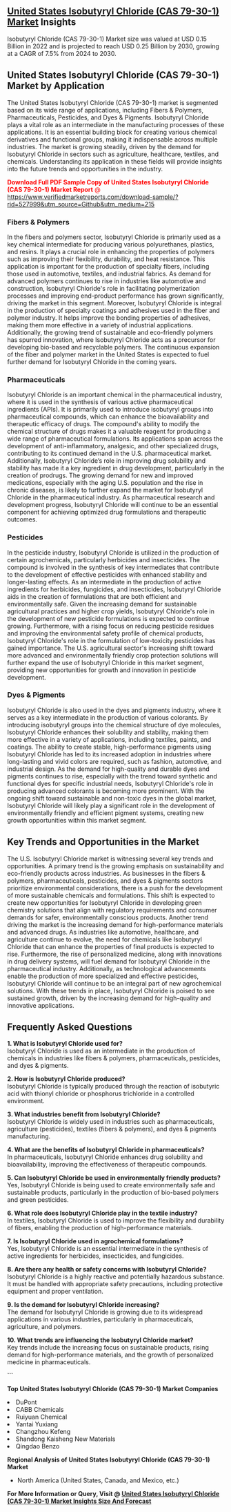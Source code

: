 <h2><a href="https://www.verifiedmarketreports.com/download-sample/?rid=527999&amp;utm_source=Github&amp;utm_medium=215" target="_blank">United States Isobutyryl Chloride (CAS 79-30-1) Market</a> Insights</h2><p>Isobutyryl Chloride (CAS 79-30-1) Market size was valued at USD 0.15 Billion in 2022 and is projected to reach USD 0.25 Billion by 2030, growing at a CAGR of 7.5% from 2024 to 2030.</p><p> <h2>United States Isobutyryl Chloride (CAS 79-30-1) Market by Application</h2> <p>The United States Isobutyryl Chloride (CAS 79-30-1) market is segmented based on its wide range of applications, including Fibers & Polymers, Pharmaceuticals, Pesticides, and Dyes & Pigments. Isobutyryl Chloride plays a vital role as an intermediate in the manufacturing processes of these applications. It is an essential building block for creating various chemical derivatives and functional groups, making it indispensable across multiple industries. The market is growing steadily, driven by the demand for Isobutyryl Chloride in sectors such as agriculture, healthcare, textiles, and chemicals. Understanding its application in these fields will provide insights into the future trends and opportunities in the industry. <p><span class=""><span style="color: #ff0000;"><strong>Download Full PDF Sample Copy of United States Isobutyryl Chloride (CAS 79-30-1) Market Report</strong> @ </span><a href="https://www.verifiedmarketreports.com/download-sample/?rid=527999&amp;utm_source=Github&amp;utm_medium=215" target="_blank">https://www.verifiedmarketreports.com/download-sample/?rid=527999&amp;utm_source=Github&amp;utm_medium=215</a></span></p></p> <h3>Fibers & Polymers</h3> <p>In the fibers and polymers sector, Isobutyryl Chloride is primarily used as a key chemical intermediate for producing various polyurethanes, plastics, and resins. It plays a crucial role in enhancing the properties of polymers such as improving their flexibility, durability, and heat resistance. This application is important for the production of specialty fibers, including those used in automotive, textiles, and industrial fabrics. As demand for advanced polymers continues to rise in industries like automotive and construction, Isobutyryl Chloride's role in facilitating polymerization processes and improving end-product performance has grown significantly, driving the market in this segment. Moreover, Isobutyryl Chloride is integral in the production of specialty coatings and adhesives used in the fiber and polymer industry. It helps improve the bonding properties of adhesives, making them more effective in a variety of industrial applications. Additionally, the growing trend of sustainable and eco-friendly polymers has spurred innovation, where Isobutyryl Chloride acts as a precursor for developing bio-based and recyclable polymers. The continuous expansion of the fiber and polymer market in the United States is expected to fuel further demand for Isobutyryl Chloride in the coming years.</p> <h3>Pharmaceuticals</h3> <p>Isobutyryl Chloride is an important chemical in the pharmaceutical industry, where it is used in the synthesis of various active pharmaceutical ingredients (APIs). It is primarily used to introduce isobutyryl groups into pharmaceutical compounds, which can enhance the bioavailability and therapeutic efficacy of drugs. The compound's ability to modify the chemical structure of drugs makes it a valuable reagent for producing a wide range of pharmaceutical formulations. Its applications span across the development of anti-inflammatory, analgesic, and other specialized drugs, contributing to its continued demand in the U.S. pharmaceutical market. Additionally, Isobutyryl Chloride’s role in improving drug solubility and stability has made it a key ingredient in drug development, particularly in the creation of prodrugs. The growing demand for new and improved medications, especially with the aging U.S. population and the rise in chronic diseases, is likely to further expand the market for Isobutyryl Chloride in the pharmaceutical industry. As pharmaceutical research and development progress, Isobutyryl Chloride will continue to be an essential component for achieving optimized drug formulations and therapeutic outcomes.</p> <h3>Pesticides</h3> <p>In the pesticide industry, Isobutyryl Chloride is utilized in the production of certain agrochemicals, particularly herbicides and insecticides. The compound is involved in the synthesis of key intermediates that contribute to the development of effective pesticides with enhanced stability and longer-lasting effects. As an intermediate in the production of active ingredients for herbicides, fungicides, and insecticides, Isobutyryl Chloride aids in the creation of formulations that are both efficient and environmentally safe. Given the increasing demand for sustainable agricultural practices and higher crop yields, Isobutyryl Chloride's role in the development of new pesticide formulations is expected to continue growing. Furthermore, with a rising focus on reducing pesticide residues and improving the environmental safety profile of chemical products, Isobutyryl Chloride's role in the formulation of low-toxicity pesticides has gained importance. The U.S. agricultural sector's increasing shift toward more advanced and environmentally friendly crop protection solutions will further expand the use of Isobutyryl Chloride in this market segment, providing new opportunities for growth and innovation in pesticide development.</p> <h3>Dyes & Pigments</h3> <p>Isobutyryl Chloride is also used in the dyes and pigments industry, where it serves as a key intermediate in the production of various colorants. By introducing isobutyryl groups into the chemical structure of dye molecules, Isobutyryl Chloride enhances their solubility and stability, making them more effective in a variety of applications, including textiles, paints, and coatings. The ability to create stable, high-performance pigments using Isobutyryl Chloride has led to its increased adoption in industries where long-lasting and vivid colors are required, such as fashion, automotive, and industrial design. As the demand for high-quality and durable dyes and pigments continues to rise, especially with the trend toward synthetic and functional dyes for specific industrial needs, Isobutyryl Chloride's role in producing advanced colorants is becoming more prominent. With the ongoing shift toward sustainable and non-toxic dyes in the global market, Isobutyryl Chloride will likely play a significant role in the development of environmentally friendly and efficient pigment systems, creating new growth opportunities within this market segment.</p> <h2>Key Trends and Opportunities in the Market</h2> <p>The U.S. Isobutyryl Chloride market is witnessing several key trends and opportunities. A primary trend is the growing emphasis on sustainability and eco-friendly products across industries. As businesses in the fibers & polymers, pharmaceuticals, pesticides, and dyes & pigments sectors prioritize environmental considerations, there is a push for the development of more sustainable chemicals and formulations. This shift is expected to create new opportunities for Isobutyryl Chloride in developing green chemistry solutions that align with regulatory requirements and consumer demands for safer, environmentally conscious products. Another trend driving the market is the increasing demand for high-performance materials and advanced drugs. As industries like automotive, healthcare, and agriculture continue to evolve, the need for chemicals like Isobutyryl Chloride that can enhance the properties of final products is expected to rise. Furthermore, the rise of personalized medicine, along with innovations in drug delivery systems, will fuel demand for Isobutyryl Chloride in the pharmaceutical industry. Additionally, as technological advancements enable the production of more specialized and effective pesticides, Isobutyryl Chloride will continue to be an integral part of new agrochemical solutions. With these trends in place, Isobutyryl Chloride is poised to see sustained growth, driven by the increasing demand for high-quality and innovative applications.</p> <h2>Frequently Asked Questions</h2> <p><b>1. What is Isobutyryl Chloride used for?</b><br>Isobutyryl Chloride is used as an intermediate in the production of chemicals in industries like fibers & polymers, pharmaceuticals, pesticides, and dyes & pigments.</p> <p><b>2. How is Isobutyryl Chloride produced?</b><br>Isobutyryl Chloride is typically produced through the reaction of isobutyric acid with thionyl chloride or phosphorus trichloride in a controlled environment.</p> <p><b>3. What industries benefit from Isobutyryl Chloride?</b><br>Isobutyryl Chloride is widely used in industries such as pharmaceuticals, agriculture (pesticides), textiles (fibers & polymers), and dyes & pigments manufacturing.</p> <p><b>4. What are the benefits of Isobutyryl Chloride in pharmaceuticals?</b><br>In pharmaceuticals, Isobutyryl Chloride enhances drug solubility and bioavailability, improving the effectiveness of therapeutic compounds.</p> <p><b>5. Can Isobutyryl Chloride be used in environmentally friendly products?</b><br>Yes, Isobutyryl Chloride is being used to create environmentally safe and sustainable products, particularly in the production of bio-based polymers and green pesticides.</p> <p><b>6. What role does Isobutyryl Chloride play in the textile industry?</b><br>In textiles, Isobutyryl Chloride is used to improve the flexibility and durability of fibers, enabling the production of high-performance materials.</p> <p><b>7. Is Isobutyryl Chloride used in agrochemical formulations?</b><br>Yes, Isobutyryl Chloride is an essential intermediate in the synthesis of active ingredients for herbicides, insecticides, and fungicides.</p> <p><b>8. Are there any health or safety concerns with Isobutyryl Chloride?</b><br>Isobutyryl Chloride is a highly reactive and potentially hazardous substance. It must be handled with appropriate safety precautions, including protective equipment and proper ventilation.</p> <p><b>9. Is the demand for Isobutyryl Chloride increasing?</b><br>The demand for Isobutyryl Chloride is growing due to its widespread applications in various industries, particularly in pharmaceuticals, agriculture, and polymers.</p> <p><b>10. What trends are influencing the Isobutyryl Chloride market?</b><br>Key trends include the increasing focus on sustainable products, rising demand for high-performance materials, and the growth of personalized medicine in pharmaceuticals.</p> ```</p><p><strong>Top United States Isobutyryl Chloride (CAS 79-30-1) Market Companies</strong></p><div data-test-id=""><p><li>DuPont</li><li> CABB Chemicals</li><li> Ruiyuan Chemical</li><li> Yantai Yuxiang</li><li> Changzhou Kefeng</li><li> Shandong Kaisheng New Materials</li><li> Qingdao Benzo</li></p><div><strong>Regional Analysis of&nbsp;United States Isobutyryl Chloride (CAS 79-30-1) Market</strong></div><ul><li dir="ltr"><p dir="ltr">North America&nbsp;(United States, Canada, and Mexico, etc.)</p></li></ul><p><strong>For More Information or Query, Visit @&nbsp;</strong><strong><a href="https://www.verifiedmarketreports.com/product/isobutyryl-chloride-cas-79-30-1-market-size-and-forecast/?utm_source=Github&amp;utm_medium=215" target="_blank">United States Isobutyryl Chloride (CAS 79-30-1) Market Insights Size And Forecast</a></strong></p></div>
